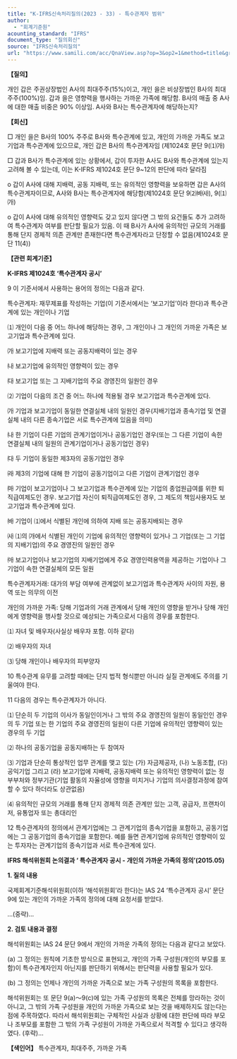 ```yaml
---
title: "K-IFRS신속처리질의(2023 - 33) - 특수관계자 범위"
author:
  - "회계기준원"
acounting_standard: "IFRS"
document_type: "질의회신"
source: "IFRS신속처리질의"
url: "https://www.samili.com/acc/QnaView.asp?op=3&op2=1&method=title&group=2124-15;1&orgcode=3&searchword=&page=4&code=K%2DIFRS%EC%8B%A0%EC%86%8D%EC%B2%98%EB%A6%AC%EC%A7%88%EC%9D%98%2D33%3A20231102"
---
```

**【질의】**

  

개인 갑은 주권상장법인 A사의 최대주주(15%)이고, 개인 을은 비상장법인 B사의 최대주주(100%)임. 갑과 을은 영향력을 행사하는 가까운 가족에 해당함. B사의 매출 중 A사에 대한 매출 비중은 90% 이상임. A사와 B사는 특수관계자에 해당하는지?

  
  

**【회신】**

  

□ 개인 을은 B사의 100% 주주로 B사와 특수관계에 있고, 개인의 가까운 가족도 보고기업과 특수관계에 있으므로, 개인 갑은 B사의 특수관계자임 (제1024호 문단 9(⑴㈎)

  

□ 갑과 B사가 특수관계에 있는 상황에서, 갑이 투자한 A사도 B사와 특수관계에 있는지 고려해 볼 수 있는데, 이는 K-IFRS 제1024호 문단 9~12의 판단에 따라 달라짐

  

o 갑이 A사에 대해 지배력, 공동 지배력, 또는 유의적인 영향력을 보유하면 갑은 A사의 특수관계자이므로, A사와 B사는 특수관계자에 해당함(제1024호 문단 9⑵㈓㈔), 9(⑴㈎)

  

o 갑이 A사에 대해 유의적인 영향력도 갖고 있지 않다면 그 밖의 요건들도 추가 고려하여 특수관계자 여부를 판단할 필요가 있음. 이 때 B사가 A사에 유의적인 규모의 거래를 통해 단지 경제적 의존 관계만 존재한다면 특수관계자라고 단정할 수 없음(제1024호 문단 11(4))

  
  

**【관련 회계기준】**

  

**K-IFRS 제1024호 ‘특수관계자 공시’**

  

9 이 기준서에서 사용하는 용어의 정의는 다음과 같다.

  

특수관계자: 재무제표를 작성하는 기업(이 기준서에서는 ‘보고기업’이라 한다)과 특수관계에 있는 개인이나 기업

  

⑴ 개인이 다음 중 어느 하나에 해당하는 경우, 그 개인이나 그 개인의 가까운 가족은 보고기업과 특수관계에 있다.

㈎ 보고기업에 지배력 또는 공동지배력이 있는 경우

㈏ 보고기업에 유의적인 영향력이 있는 경우

㈐ 보고기업 또는 그 지배기업의 주요 경영진의 일원인 경우

  

⑵ 기업이 다음의 조건 중 어느 하나에 적용될 경우 보고기업과 특수관계에 있다.

㈎ 기업과 보고기업이 동일한 연결실체 내의 일원인 경우(지배기업과 종속기업 및 연결실체 내의 다른 종속기업은 서로 특수관계에 있음을 의미)

㈏ 한 기업이 다른 기업의 관계기업이거나 공동기업인 경우(또는 그 다른 기업이 속한 연결실체 내의 일원의 관계기업이거나 공동기업인 경우)

㈐ 두 기업이 동일한 제3자의 공동기업인 경우

㈑ 제3의 기업에 대해 한 기업이 공동기업이고 다른 기업이 관계기업인 경우

㈒ 기업이 보고기업이나 그 보고기업과 특수관계에 있는 기업의 종업원급여를 위한 퇴직급여제도인 경우. 보고기업 자신이 퇴직급여제도인 경우, 그 제도의 책임사용자도 보고기업과 특수관계에 있다.

㈓ 기업이 ⑴에서 식별된 개인에 의하여 지배 또는 공동지배되는 경우

㈔ ⑴의 ㈎에서 식별된 개인이 기업에 유의적인 영향력이 있거나 그 기업(또는 그 기업의 지배기업)의 주요 경영진의 일원인 경우

㈕ 보고기업이나 보고기업의 지배기업에게 주요 경영인력용역을 제공하는 기업이나 그 기업이 속한 연결실체의 모든 일원

  

특수관계자거래: 대가의 부담 여부에 관계없이 보고기업과 특수관계자 사이의 자원, 용역 또는 의무의 이전

  

개인의 가까운 가족: 당해 기업과의 거래 관계에서 당해 개인의 영향을 받거나 당해 개인에게 영향력을 행사할 것으로 예상되는 가족으로서 다음의 경우를 포함한다.

  

⑴ 자녀 및 배우자(사실상 배우자 포함. 이하 같다)

⑵ 배우자의 자녀

⑶ 당해 개인이나 배우자의 피부양자

  

10 특수관계 유무를 고려할 때에는 단지 법적 형식뿐만 아니라 실질 관계에도 주의를 기울여야 한다.

  

11 다음의 경우는 특수관계자가 아니다.

  

⑴ 단순히 두 기업의 이사가 동일인이거나 그 밖의 주요 경영진의 일원이 동일인인 경우의 두 기업 또는 한 기업의 주요 경영진의 일원이 다른 기업에 유의적인 영향력이 있는 경우의 두 기업

⑵ 하나의 공동기업을 공동지배하는 두 참여자

⑶ 기업과 단순히 통상적인 업무 관계를 맺고 있는 (가) 자금제공자, (나) 노동조합, (다) 공익기업 그리고 (라) 보고기업에 지배력, 공동지배력 또는 유의적인 영향력이 없는 정부부처와 정부기관(기업 활동의 자율성에 영향을 미치거나 기업의 의사결정과정에 참여할 수 있다 하더라도 상관없음)

⑷ 유의적인 규모의 거래를 통해 단지 경제적 의존 관계만 있는 고객, 공급자, 프랜차이저, 유통업자 또는 총대리인

  

12 특수관계자의 정의에서 관계기업에는 그 관계기업의 종속기업을 포함하고, 공동기업에는 그 공동기업의 종속기업을 포함한다. 예를 들면 관계기업에 유의적인 영향력이 있는 투자자는 관계기업의 종속기업과 서로 특수관계에 있다.

  

**IFRS 해석위원회 논의결과 ‘ 특수관계자 공시 - 개인의 가까운 가족의 정의’(2015.05)**

  

**1\. 질의 내용**

  

국제회계기준해석위원회(이하 ‘해석위원회’라 한다)는 IAS 24 ‘특수관계자 공시’ 문단 9에 있는 개인의 가까운 가족의 정의에 대해 요청서를 받았다.

  

…(중략)…

  

**2\. 검토 내용과 결정**

  

해석위원회는 IAS 24 문단 9에서 개인의 가까운 가족의 정의는 다음과 같다고 보았다.

(a) 그 정의는 원칙에 기초한 방식으로 표현되고, 개인의 가족 구성원(개인의 부모를 포함)이 특수관계자인지 아닌지를 판단하기 위해서는 판단력을 사용할 필요가 있다.

(b) 그 정의는 언제나 개인의 가까운 가족으로 보는 가족 구성원의 목록을 포함한다.

해석위원회는 또 문단 9(a)～9(c)에 있는 가족 구성원의 목록은 전체를 망라하는 것이 아니고, 그 밖의 가족 구성원을 개인의 가까운 가족으로 보는 것을 배제하지도 않는다는 점에 주목하였다. 따라서 해석위원회는 구체적인 사실과 상황에 대한 판단에 따라 부모나 조부모를 포함한 그 밖의 가족 구성원이 가까운 가족으로서 적격할 수 있다고 생각하였다. (후략)…

  
  

**【색인어】** 특수관계자, 최대주주, 가까운 가족
